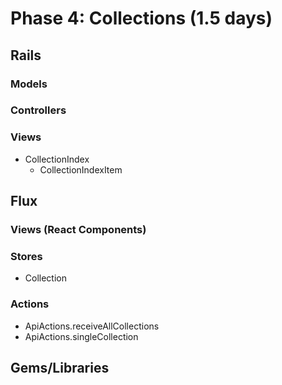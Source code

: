 # Phase 4: Collections (1.5 days)

## Rails
### Models

### Controllers

### Views
* CollectionIndex
  - CollectionIndexItem


## Flux
### Views (React Components)

### Stores
* Collection

### Actions
* ApiActions.receiveAllCollections
* ApiActions.singleCollection

## Gems/Libraries
